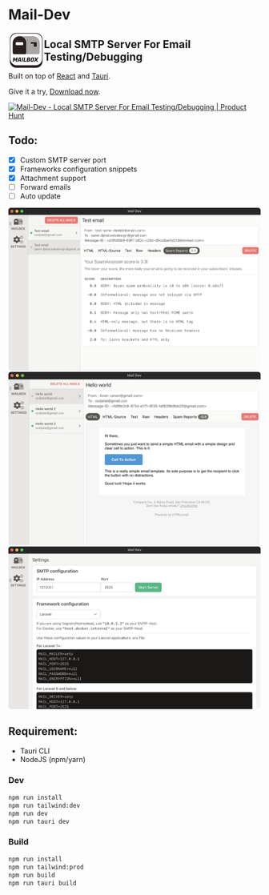 # Mail-Dev

<img src="src-tauri/icons/Square71x71Logo.png" alt="Mail-Dev" align="left"/>

## Local SMTP Server For Email Testing/Debugging

Built on top of [React](https://reactjs.org/) and [Tauri](https://tauri.studio/en).

Give it a try, [Download now](https://github.com/samirdjelal/mail-dev/releases).

<a href="https://www.producthunt.com/posts/mail-dev?utm_source=badge-review&utm_medium=badge&utm_souce=badge-mail-dev#discussion-body" target="_blank"><img src="https://api.producthunt.com/widgets/embed-image/v1/review.svg?post_id=304871&theme=dark" alt="Mail-Dev - Local SMTP Server For Email Testing/Debugging | Product Hunt" style="width: 250px; height: 54px;" width="250" height="54" /></a>

## Todo:
- [x] Custom SMTP server port
- [x] Frameworks configuration snippets
- [x] Attachment support
- [ ] Forward emails
- [ ] Auto update

<img src="screenshots/spam-score.png" alt="Mail-Dev SPAM SCORE"/>
<br/>
<img src="screenshots/html-mail.png" alt="Mail-Dev HTML Mail"/>
<br/>
<img src="screenshots/setting.png" alt="Mail-Dev SETTING"/>

## Requirement:
- Tauri CLI
- NodeJS (npm/yarn)


### Dev
```text
npm run install
npm run tailwind:dev
npm run dev
npm run tauri dev
```

### Build
```text
npm run install
npm run tailwind:prod
npm run build
npm run tauri build
```
